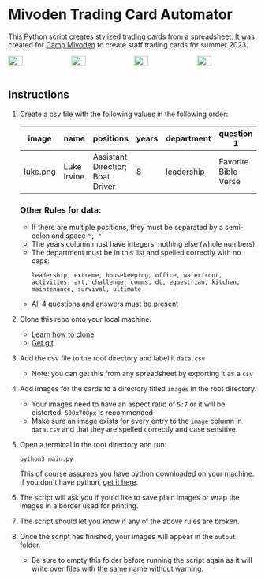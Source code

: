 # Mivoden Trading Card Automator
This Python script creates stylized trading cards from a spreadsheet. It was created for [Camp Mivoden](https://www.mivoden.com/) to create staff trading cards for summer 2023.

<div style="display:flex; justify-content: space-between">
  <img src="https://i.imgur.com/b4K55e3.png" width="24%" />
  <img src="https://i.imgur.com/PZ312i7.png" width="24%" />
  <img src="https://i.imgur.com/GruGh5Z.png" width="24%" />
  <img src="https://i.imgur.com/gd0zLR9.png" width="24%" />
</div>
<br>

## Instructions
1. Create a csv file with the following values in the following order:

    | image | name | positions | years | department | question 1 | answer 1 | question 2 | answer 2 | question 3 | answer 3 | question 4 | answer 4|
    | -------- | -------- | -------- | -------- | -------- | -------- | -------- | -------- | -------- | -------- | -------- | -------- | -------- |
    | luke.png | Luke Irvine | Assistant Directior; Boat Driver | 8 | leadership | Favorite Bible Verse | John 3:16 | question 2 | answer 2 | question 3 | answer 3 | question 4 | answer 4 |
    
    ### Other Rules for data:
    - If there are multiple positions, they must be separated by a semi-colon and space `"; "`
    - The years column must have integers, nothing else (whole numbers)
    - The department must be in this list and spelled correctly with no caps:
      ```
      leadership, extreme, housekeeping, office, waterfront, activities, art, challenge, comms, dt, equestrian, kitchen, maintenance, survival, ultimate
      ```
    - All 4 questions and answers must be present
2. Clone this repo onto your local machine. 
    - [Learn how to clone](https://docs.github.com/en/repositories/creating-and-managing-repositories/cloning-a-repository) 
    - [Get git](https://git-scm.com/downloads)
3. Add the csv file to the root directory and label it `data.csv`
    - Note: you can get this from any spreadsheet by exporting it as a `csv`
4. Add images for the cards to a directory titled `images` in the root directory.
    - Your images need to have an aspect ratio of `5:7` or it will be distorted. `500x700px` is recommended
    - Make sure an image exists for every entry to the `image` column in `data.csv` and that they are spelled correctly and case sensitive.
5. Open a terminal in the root directory and run:
      ```
      python3 main.py
      ```
    This of course assumes you have python downloaded on your machine. If you don't have python, [get it here](https://www.python.org/downloads/).
6. The script will ask you if you'd like to save plain images or wrap the images in a border used for printing.
7. The script should let you know if any of the above rules are broken.
8. Once the script has finished, your images will appear in the `output` folder. 
    - Be sure to empty this folder before running the script again as it will write over files with the same name without warning.